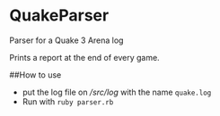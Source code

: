# QuakeParser
Parser for a Quake 3 Arena log

Prints a report at the end of every game. 

##How to use

- put the log file on */src/log* with the name ```quake.log```
- Run with ```ruby parser.rb```


